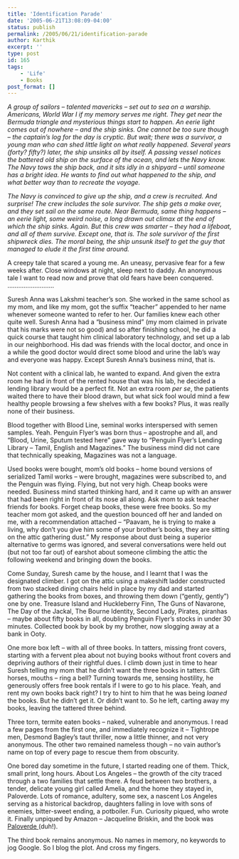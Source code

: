 ```yaml
---
title: 'Identification Parade'
date: '2005-06-21T13:08:09-04:00'
status: publish
permalink: /2005/06/21/identification-parade
author: Karthik
excerpt: ''
type: post
id: 165
tags:
    - 'Life'
    - Books
post_format: []
---
```

*A group of sailors – talented mavericks – set out to sea on a warship. Americans, World War I if my memory serves me right. They get near the Bermuda triangle and mysterious things start to happen. An eerie light comes out of nowhere – and the ship sinks. One cannot be too sure though – the captain’s log for the day is cryptic. But wait; there was a survivor, a young man who can shed little light on what really happened. Several years (forty? fifty?) later, the ship unsinks all by itself. A passing vessel notices the battered old ship on the surface of the ocean, and lets the Navy know. The Navy tows the ship back, and it sits idly in a shipyard – until someone has a bright idea. He wants to find out what happened to the ship, and what better way than to recreate the voyage.*

*The Navy is convinced to give up the ship, and a crew is recruited. And surprise! The crew includes the sole survivor. The ship gets a make over, and they set sail on the same route. Near Bermuda, same thing happens – an eerie light, some weird noise, a long drawn out climax at the end of which the ship sinks. Again. But this crew was smarter – they had a lifeboat, and all of them survive. Except one, that is. The sole survivor of the first shipwreck dies. The moral being, the ship unsunk itself to get the guy that managed to elude it the first time around.*

A creepy tale that scared a young me. An uneasy, pervasive fear for a few weeks after. Close windows at night, sleep next to daddy. An anonymous tale I want to read now and prove that old fears have been conquered.  
……………………..

Suresh Anna was Lakshmi teacher’s son. She worked in the same school as my mom, and like my mom, got the suffix “teacher” appended to her name whenever someone wanted to refer to her. Our families knew each other quite well. Suresh Anna had a “business mind” (my mom claimed in private that his marks were not so good) and so after finishing school, he did a quick course that taught him clinical laboratory technology, and set up a lab in our neighborhood. His dad was friends with the local doctor, and once in a while the good doctor would direct some blood and urine the lab’s way and everyone was happy. Except Suresh Anna’s business mind, that is.

Not content with a clinical lab, he wanted to expand. And given the extra room he had in front of the rented house that was his lab, he decided a lending library would be a perfect fit. Not an extra room *per se*, the patients waited there to have their blood drawn, but what sick fool would mind a few healthy people browsing a few shelves with a few books? Plus, it was really none of their business.

Blood together with Blood Line, seminal works interspersed with semen samples. Yeah. Penguin Flyer’s was born thus – apostrophe and all, and “Blood, Urine, Sputum tested here” gave way to “Penguin Flyer’s Lending Library – Tamil, English and Magazines.” The business mind did not care that technically speaking, Magazines was not a language.

Used books were bought, mom’s old books – home bound versions of serialized Tamil works – were brought, magazines were subscribed to, and the Penguin was flying. Flying, but not very high. Cheap books were needed. Business mind started thinking hard, and it came up with an answer that had been right in front of its nose all along. Ask mom to ask teacher friends for books. Forget cheap books, these were free books. So my teacher mom got asked, and the question bounced off her and landed on me, with a recommendation attached – “Paavam, he is trying to make a living, why don’t you give him some of your brother’s books, they are sitting on the attic gathering dust.” My response about dust being a superior alternative to germs was ignored, and several conversations were held out (but not too far out) of earshot about someone climbing the attic the following weekend and bringing down the books.

Come Sunday, Suresh came by the house, and I learnt that I was the designated climber. I got on the attic using a makeshift ladder constructed from two stacked dining chairs held in place by my dad and started gathering the books from boxes, and throwing them down (“gently, gently”) one by one. Treasure Island and Huckleberry Finn, The Guns of Navarone, The Day of the Jackal, The Bourne Identity, Second Lady, Pirates, piranhas – maybe about fifty books in all, doubling Penguin Flyer’s stocks in under 30 minutes. Collected book by book by my brother, now slogging away at a bank in Ooty.

One more box left – with all of three books. In tatters, missing front covers, starting with a fervent plea about not buying books without front covers and depriving authors of their rightful dues. I climb down just in time to hear Suresh telling my mom that he didn’t want the three books in tatters. Gift horses, mouths – ring a bell? Turning towards me, sensing hostility, he generously offers free book rentals if I were to go to his place. Yeah, and rent my own books back right? I try to hint to him that he was being *loaned* the books. But he didn’t get it. Or didn’t want to. So he left, carting away my books, leaving the tattered three behind.

Three torn, termite eaten books – naked, vulnerable and anonymous. I read a few pages from the first one, and immediately recognize it – Tightrope men, Desmond Bagley’s taut thriller, now a little thinner, and not very anonymous. The other two remained nameless though – no vain author’s name on top of every page to rescue them from obscurity.

One bored day sometime in the future, I started reading one of them. Thick, small print, long hours. About Los Angeles – the growth of the city traced through a two families that settle there. A feud between two brothers, a tender, delicate young girl called Amelia, and the home they stayed in, Paloverde. Lots of romance, adultery, some sex, a nascent Los Angeles serving as a historical backdrop, daughters falling in love with sons of enemies, bitter-sweet ending, a potboiler. Fun. Curiosity piqued, who wrote it. Finally unpiqued by Amazon – Jacqueline Briskin, and the book was [Paloverde ](http://www.amazon.com/exec/obidos/tg/detail/-/0070079153/qid=1119178016/sr=8-2/ref=sr_8_xs_ap_i2_xgl14/104-7115954-1779907?v=glance&s=books&n=507846)(duh!).

The third book remains anonymous. No names in memory, no keywords to jog Google. So I blog the plot. And cross my fingers.